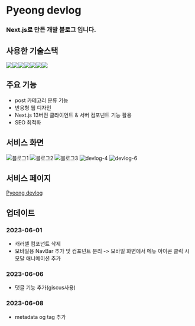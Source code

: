 # Pyeong devlog

### Next.js로 만든 개발 블로그 입니다.

## 사용한 기술스택

<div style="display:flex">
<img src="https://img.shields.io/badge/javascript-F7DF1E?style=flat-squre&logo=JavaScript&logoColor=black">
<img src="https://img.shields.io/badge/react-61DAFB?style=flat-squre&logo=React&logoColor=black">
<img src="https://img.shields.io/badge/nextjs-fff?style=flat-squre&logo=Next.js&logoColor=black">
<img src="https://img.shields.io/badge/TailwindCSS-blue?style=flat-squre&logo=TailwindCSS">
<img src="https://img.shields.io/badge/html-E34F26?style=flat-squre&logo=HTML5&logoColor=black">
<img src="https://img.shields.io/badge/css-1572B6?style=flat-squre&logo=CSS3&logoColor=black">
<img src="https://img.shields.io/badge/GitHub-181717?style=flat-squre&logo=Github&logoColor=white">
</div>

## 주요 기능

- post 카테고리 분류 기능
- 반응형 웹 디자인
- Next.js 13버전 클라이언트 & 서버 컴포넌트 기능 활용
- SEO 최적화

## 서비스 화면

![블로그1](https://github.com/pyeong777/Devlog-Next.js/assets/80046065/5f2ee6db-4ac0-44a2-aa39-bf3f5c18aa31)
![블로그2](https://github.com/pyeong777/Devlog-Next.js/assets/80046065/d38e9219-1d29-4948-aa42-16f65a33155d)
![블로그3](https://github.com/pyeong777/Devlog-Next.js/assets/80046065/0fa3b156-47a5-45d6-8b80-407d7525765d)
![devlog-4](https://github.com/pyeong777/Devlog-Next.js/assets/80046065/aae21c69-9e46-4862-a7fc-343100b4d021)
![devlog-6](https://github.com/pyeong777/Devlog-Next.js/assets/80046065/c077b29f-e3c2-4226-99e6-489d3a118e3e)

## 서비스 페이지

<a href="https://pyeongdevlog.vercel.app/" target="_blank">Pyeong devlog</a>

## 업데이트

### 2023-06-01

- 캐러셀 컴포넌트 삭제
- 모바일용 NavBar 추가 및 컴포넌트 분리
  -> 모바일 화면에서 메뉴 아이콘 클릭 시 모달 애니메이션 추가

### 2023-06-06

- 댓글 기능 추가(giscus사용)

### 2023-06-08

- metadata og tag 추가
